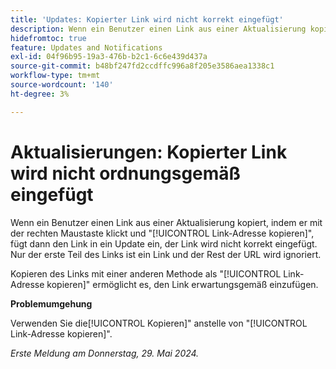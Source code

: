 ```yaml
---
title: 'Updates: Kopierter Link wird nicht korrekt eingefügt'
description: Wenn ein Benutzer einen Link aus einer Aktualisierung kopiert, indem er mit der rechten Maustaste klickt und "Link-Adresse kopieren"auswählt und dann den Link in eine Aktualisierung einfügt, wird der Link nicht korrekt eingefügt. Nur der erste Teil des Links ist ein Link und der Rest der URL wird ignoriert.
hidefromtoc: true
feature: Updates and Notifications
exl-id: 04f96b95-19a3-476b-b2c1-6c6e439d437a
source-git-commit: b48bf247fd2ccdffc996a8f205e3586aea1338c1
workflow-type: tm+mt
source-wordcount: '140'
ht-degree: 3%

---
```


# Aktualisierungen: Kopierter Link wird nicht ordnungsgemäß eingefügt

Wenn ein Benutzer einen Link aus einer Aktualisierung kopiert, indem er mit der rechten Maustaste klickt und &quot;[!UICONTROL Link-Adresse kopieren]&quot;, fügt dann den Link in ein Update ein, der Link wird nicht korrekt eingefügt. Nur der erste Teil des Links ist ein Link und der Rest der URL wird ignoriert.

Kopieren des Links mit einer anderen Methode als &quot;[!UICONTROL Link-Adresse kopieren]&quot; ermöglicht es, den Link erwartungsgemäß einzufügen.

**Problemumgehung**

Verwenden Sie die[!UICONTROL Kopieren]&quot; anstelle von &quot;[!UICONTROL Link-Adresse kopieren]&quot;.

_Erste Meldung am Donnerstag, 29. Mai 2024._
